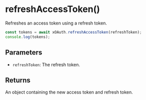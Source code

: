 # refreshAccessToken()

Refreshes an access token using a refresh token.

```typescript
const tokens = await xOAuth.refreshAccessToken(refreshToken);
console.log(tokens);
```

## Parameters

- `refreshToken`: The refresh token.

## Returns

An object containing the new access token and refresh token.